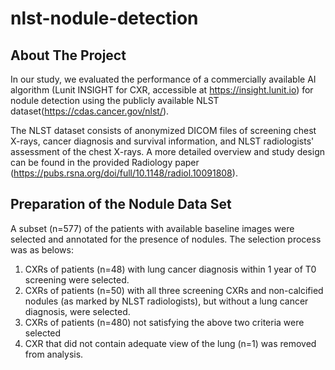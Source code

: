 # nlst-nodule-detection

## About The Project

In our study, we evaluated the performance of a commercially available AI algorithm (Lunit INSIGHT for CXR, accessible at https://insight.lunit.io) for nodule detection using the publicly available NLST dataset(https://cdas.cancer.gov/nlst/). 

The NLST dataset consists of anonymized DICOM files of screening chest X-rays, cancer diagnosis and survival information, and NLST radiologists' assessment of the chest X-rays. A more detailed overview and study design can be found in the provided Radiology paper (https://pubs.rsna.org/doi/full/10.1148/radiol.10091808). 

## Preparation of the Nodule Data Set

A subset (n=577) of the patients with available baseline images were selected and annotated for the presence of nodules. The selection process was as belows:

1. CXRs of patients (n=48) with lung cancer diagnosis within 1 year of T0 screening were selected. 
2. CXRs of patients (n=50) with all three screening CXRs and non-calcified nodules (as marked by NLST radiologists), but without a lung cancer diagnosis, were selected.
3. CXRs of patients (n=480) not satisfying the above two criteria were selected
4. CXR that did not contain adequate view of the lung (n=1) was removed from analysis.

##
